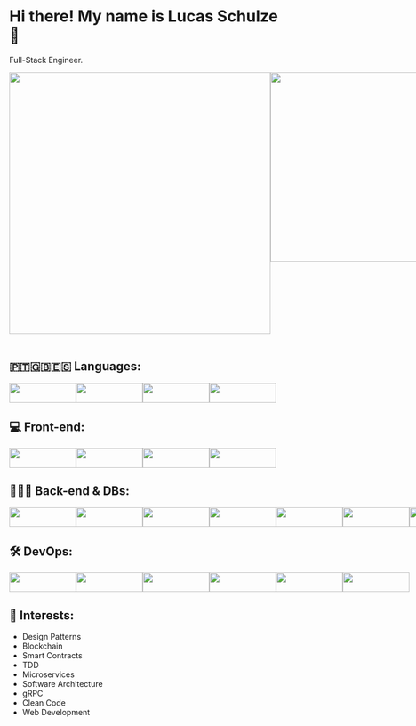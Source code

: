# Hi there! My name is Lucas Schulze 🖖
Full-Stack Engineer. <br>
 
<div style="display:flex;">
<img width="470px" src="https://github-readme-stats.vercel.app/api?username=lschulzes&show_icons=true&theme=chartreuse-dark&include_all_commits=true&count_private=true&bg_color=45,333,111&icon_color=00fa9a&title_color=00fa9a&text_color=fff"  />
<img width="340px" src="https://github-readme-stats.vercel.app/api/top-langs/?username=lschulzes&layout=compact&langs_count=8&theme=chartreuse-dark&bg_color=-45,191919,444&title_color=00fa9a&text_color=fff" />
</div>
<br>

<!-- # 💻 Tech Stack  -->
## 🇵🇹🇬🇧󠁧󠁢󠁥󠁮󠁧󠁿🇪🇸 Languages: 
<div style="display:flex">
<img src="https://shields.io/badge/TypeScript-3178C6?logo=TypeScript&logoColor=FFF&style=flat-square" width="120" height="35"/>
<img src="https://img.shields.io/badge/JavaScript-323330?style=flat&logo=javascript&logoColor=F7DF1E" width="120" height="35"/>
<img src="https://img.shields.io/badge/go-%2300ADD8.svg?style=for-the-badge&logo=go&logoColor=white" width="120" height="35"/>
<img src="https://img.shields.io/badge/PHP-777BB4?style=flat&logo=php&logoColor=white" width="120" height="35"/>
</div>  

## 💻 Front-end: 
<div style="display:flex">
<img src="https://img.shields.io/badge/React-20232A?style=for-the-badge&logo=react&logoColor=61DAFB" width="120" height="35"/>
<img src="https://img.shields.io/badge/react_native-%2320232a.svg?style=for-the-badge&logo=react&logoColor=%2361DAFB" width="120" height="35"/>
<img src="https://img.shields.io/badge/next.js-000000?style=for-the-badge&logo=nextdotjs&logoColor=white" width="120" height="35"/>
<img src="https://img.shields.io/badge/chakra-%234ED1C5.svg?style=for-the-badge&logo=chakraui&logoColor=white" width="120" height="35"/>
</div>  

## 👩🏼‍💻 Back-end & DBs: 
<div style="display:flex">
<img src="https://img.shields.io/badge/Node.js-339933?style=for-the-badge&logo=nodedotjs&logoColor=white" width="120" height="35"/>
<img src="https://img.shields.io/badge/nestjs-%23E0234E.svg?style=for-the-badge&logo=nestjs&logoColor=white" width="120" height="35"/>
<img src="https://img.shields.io/badge/Laravel-FF2D20?style=for-the-badge&logo=laravel&logoColor=white" width="120" height="35"/>
<img src="https://img.shields.io/badge/MongoDB-4EA94B?style=flat&logo=mongodb&logoColor=white" width="120" height="35"/>
<img src="https://img.shields.io/badge/MySQL-00000F?style=flat&logo=mysql&logoColor=white&color=gray" width="120" height="35"/>
<img src="https://img.shields.io/badge/GraphQl-E10098?style=for-the-badge&logo=graphql&logoColor=white" width="120" height="35"/>
<img src="https://img.shields.io/badge/postgres-%23316192.svg?style=for-the-badge&logo=postgresql&logoColor=white" width="120" height="35"/>
<img src="https://img.shields.io/badge/redis-%23DD0031.svg?style=for-the-badge&logo=redis&logoColor=white" width="120" height="35"/>
</div>  

## 🛠️ DevOps: 
<div style="display:flex">
<img src="https://img.shields.io/badge/docker-%230db7ed.svg?style=for-the-badge&logo=docker&logoColor=white" width="120" height="35"/>
<img src="https://img.shields.io/badge/kubernetes-%23326ce5.svg?style=for-the-badge&logo=kubernetes&logoColor=white" width="120" height="35"/>
<img src="https://img.shields.io/badge/nginx-%23009639.svg?style=for-the-badge&logo=nginx&logoColor=white" width="120" height="35"/>
<img src="https://img.shields.io/badge/git-%23F05033.svg?style=for-the-badge&logo=git&logoColor=white" width="120" height="35"/>
<img src="https://img.shields.io/badge/Arch%20Linux-1793D1?logo=arch-linux&logoColor=fff&style=for-the-badge" width="120" height="35"/>
<img src="https://img.shields.io/badge/AWS-%23FF9900.svg?style=for-the-badge&logo=amazon-aws&logoColor=white" width="120" height="35"/>
 
 
</div>   

## 🎯 Interests:
- Design Patterns
- Blockchain
- Smart Contracts
- TDD
- Microservices
- Software Architecture
- gRPC
- Clean Code
- Web Development
 
